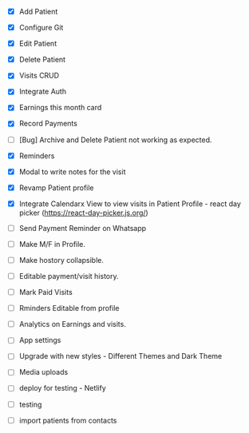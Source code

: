 - [x] Add Patient
- [x] Configure Git
- [x] Edit Patient
- [x] Delete Patient
- [x] Visits CRUD
- [x] Integrate Auth
- [x] Earnings this month card
- [x] Record Payments
- [ ] [Bug] Archive and Delete Patient not working as expected.
- [x] Reminders
- [x] Modal to write notes for the visit
- [X] Revamp Patient profile
- [X] Integrate Calendarx View to view visits in Patient Profile - react day picker (https://react-day-picker.js.org/)
- [ ] Send Payment Reminder on Whatsapp
- [ ] Make M/F in Profile.
- [ ] Make hostory collapsible.
- [ ] Editable payment/visit history. 
- [ ] Mark Paid Visits 
- [ ] Rminders Editable from profile
- [ ] Analytics on Earnings and visits.
- [ ] App settings
- [ ] Upgrade with new styles - Different Themes and Dark Theme
- [ ] Media uploads
- [ ] deploy for testing - Netlify
- [ ] testing
- [ ] import patients from contacts

